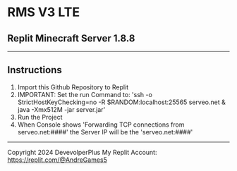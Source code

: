 # RMS V3 LTE
## Replit Minecraft Server 1.8.8

---
Instructions
---
1. Import this Github Repository to Replit
2. IMPORTANT: Set the run Command to: 'ssh -o StrictHostKeyChecking=no -R $RANDOM:localhost:25565 serveo.net & java -Xmx512M -jar server.jar'
3. Run the Project
4. When Console shows 'Forwarding TCP connections from serveo.net:####' the Server IP will be the 'serveo.net:####'

---

Copyright 2024 DevevolperPlus
My Replit Account: https://replit.com/@AndreGames5
